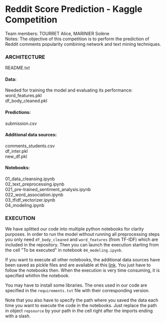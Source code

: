 # Reddit Score Prediction - Kaggle Competition

Team members: TOURRET Alice, MARINIER Solène  
Notes: The objective of this competition is to perform the prediction of Reddit comments popularity combining network and text mining techniques.

### ARCHITECTURE

README.txt

#### Data:
Needed for training the model and evaluating its performance:  
word_features.pkl  
df_body_cleaned.pkl  

#### Predictions:
submission.csv

#### Additional data sources:
comments_students.csv  
df_inter.pkl  
new_df.pkl  

#### Notebooks:
01_data_cleansing.ipynb  
02_text_preprocessing.ipynb   
021_pre-trained_sentiment_analysis.ipynb  
022_word_association.ipynb  
03_tfidf_vectorizer.ipynb  
04_modeling.ipynb  

### EXECUTION

We have splitted our code into multiple python notebooks for clarity purposes. In order to run the model without running all preprocessing steps you only
need `df_body_cleaned` and `word_features` (from TF-IDF) which are included in the repository. Then you can launch the execution starting from the cell "To be executed" in notebook `04_modeling.ipynb`. 

If you want to execute all other notebooks, the additional data sources have been saved as pickle files and are available at this [link](https://filesender.renater.fr/?s=download&token=8fdeec5c-b11b-4024-95bb-4c4f7870b578). You just have to follow the notebooks then. When the execution is very time consuming,
it is specified whithin the notebook.

You may have to install some libraries. The ones used in our code are specified in the `requirements.txt` file with their corresponding version.

Note that you also have to specify the path where you saved the data each time you want to execute the code in the notebooks. Just replace the path in object `repsource` by your path in the cell right after the imports ending with a slash.
    

